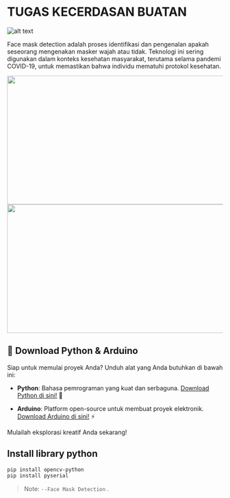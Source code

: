 # TUGAS KECERDASAN BUATAN

![alt text](https://github.com/HariisDermawan/Face_mask_detection/blob/main/img/icons.png)

Face mask detection adalah proses identifikasi dan pengenalan apakah seseorang mengenakan masker wajah atau tidak. Teknologi ini sering digunakan dalam konteks kesehatan masyarakat, terutama selama pandemi COVID-19, untuk memastikan bahwa individu mematuhi protokol kesehatan.


<div align="center">
  <img src="https://upload.wikimedia.org/wikipedia/commons/c/c3/Python-logo-notext.svg" width="600" height="300"/>
</div>
<div align="center">
  <img src="https://brandslogos.com/wp-content/uploads/images/large/arduino-logo-1.png" width="600" height="300"/>
</div>


## 🚀 Download Python & Arduino

Siap untuk memulai proyek Anda? Unduh alat yang Anda butuhkan di bawah ini:

- **Python**: Bahasa pemrograman yang kuat dan serbaguna. [Download Python di sini!](https://www.python.org/) 🐍
  
- **Arduino**: Platform open-source untuk membuat proyek elektronik. [Download Arduino di sini!](https://www.arduino.cc/en/software) ⚡

Mulailah eksplorasi kreatif Anda sekarang!

## Install library python
```sh
pip install opencv-python
pip install pyserial
```


> Note: `--Face Mask Detection` .
